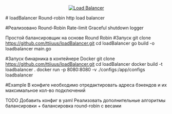 <p align="center">
  <a href="https://github.com/ttiiuus/loadBalancer">
    <img src="https://img.shields.io/badge/⚡-Load_Balancer-8A2BE2?style=for-the-badge&logo=go&logoColor=white" alt="Load Balancer"/>
  </a>
</p>
# loadBalancer
Round-robin http load balancer

#Реализовано
Round-Robin
Rate-limit
Graceful shutdown
logger


Простой балансировщик на основе Round Robin
#Запуск
git clone https://github.com/ttiiuus/loadBalancer.git
cd loadBalancer
go build -o loadbalancer main.go

#Запуск бинарника в контейнере Docker
git clone https://github.com/ttiiuus/loadBalancer.git
cd loadBalancer
docker build -t loadbalancer .
docker run -p 8080:8080 -v ./configs:/app/configs loadbalancer

#Example 
В конфиге необходимо отредактировать адреса бэкендов и их максимальное кол-во подключений

TODO
Добавить конфиг в yaml
Реализовать дополнительные алгоритмы балансировки + балансировка round-robin c весами
